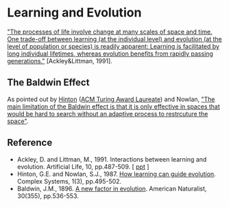 # Learning and Evolution

["The processes of life involve change at many scales of space and time. One trade-off between learning (at the individual level) and evolution (at the level of population or species) is readily apparent: Learning is facilitated by long individual lifetimes, whereas evolution benefits from rapidly passing generations."](https://www.amazon.com/Artificial-INSTITUTE-SCIENCES-COMPLEXITY-PROCEEDINGS/dp/0201525712) [Ackley&Littman, 1991].

## The Baldwin Effect

As pointed out by [Hinton](http://www.cs.toronto.edu/~hinton/) ([ACM Turing Award Laureate](https://amturing.acm.org/award_winners/hinton_4791679.cfm)) and Nowlan, ["The main limitation of the Baldwin effect is that it is only effective in spaces that would be hard to search without an adaptive process to restrcuture the space"](https://www.cs.toronto.edu/~hinton/absps/baldwin.pdf).

## Reference

* Ackley, D. and Littman, M., 1991. Interactions between learning and evolution. Artificial Life, 10, pp.487-509. [ [ppt](https://citeseerx.ist.psu.edu/document?repid=rep1&type=pdf&doi=675be3c1f8a57015a91be5cd191a8d262a9061fb) ]
* Hinton, G.E. and Nowlan, S.J., 1987. [How learning can guide evolution](https://www.cs.toronto.edu/~hinton/absps/baldwin.pdf). Complex Systems, 1(3), pp.495-502.
* Baldwin, J.M., 1896. [A new factor in evolution](https://www.journals.uchicago.edu/doi/pdf/10.1086/276428). American Naturalist, 30(355), pp.536-553.
